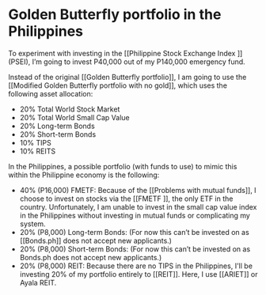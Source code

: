 # Golden Butterfly portfolio in the Philippines

To experiment with investing in the [[Philippine Stock Exchange Index ]] (PSEI), I’m going to invest P40,000 out of my P140,000 emergency fund.

Instead of the original [[Golden Butterfly portfolio]], I am going to use the [[Modified Golden Butterfly portfolio with no gold]], which uses the following asset allocation:

- 20% Total World Stock Market
- 20% Total World Small Cap Value
- 20% Long-term Bonds
- 20% Short-term Bonds
- 10% TIPS
- 10% REITS

In the Philippines, a possible portfolio (with funds to use) to mimic this within the Philippine economy is the following:

- 40% (P16,000) FMETF: Because of the [[Problems with mutual funds]], I choose to invest on stocks via the [[FMETF ]], the only ETF in the country. Unfortunately, I am unable to invest in the small cap value index in the Philippines without investing in mutual funds or complicating my system.
- 20% (P8,000) Long-term Bonds: (For now this can’t be invested on as [[Bonds.ph]] does not accept new applicants.)
- 20% (P8,000) Short-term Bonds: (For now this can’t be invested on as Bonds.ph does not accept new applicants.)
- 20% (P8,000) REIT: Because there are no TIPS in the Philippines, I'll be investing 20% of my portfolio entirely to [[REIT]]. Here, I use [[ARIET]] or Ayala REIT.


